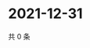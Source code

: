 # 2021-12-31

共 0 条

<!-- BEGIN WEIBO -->
<!-- 最后更新时间 Fri Dec 31 2021 10:05:03 GMT+0800 (China Standard Time) -->

<!-- END WEIBO -->

